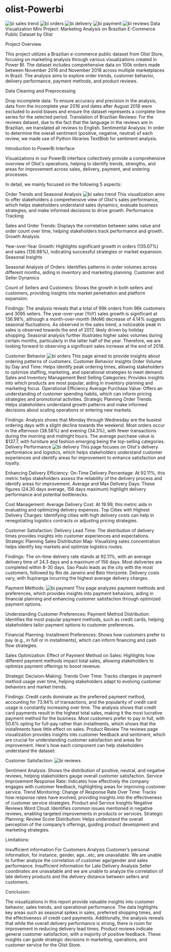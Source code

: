 # olist-Powerbi
![bi sales trend](https://github.com/user-attachments/assets/d7083ed2-9f1f-416a-8467-d21fd906f94a)
![bi orders](https://github.com/user-attachments/assets/2f833d17-835b-483b-b9d0-e130907c8c86)
![bi delivery](https://github.com/user-attachments/assets/89d25584-fe6b-4a3f-8985-4e5f5fe4e7c1)
![bi payment](https://github.com/user-attachments/assets/e876ff08-e993-4b83-af3e-6a09d86d94ae)
![bi reviews](https://github.com/user-attachments/assets/3c2ebbad-51be-4d8f-a696-dc428d1cb8e7)
Data Visualization Mini Project: 
Marketing Analysis on Brazilian E-Commerce Public Dataset by Olist

Project Overview

This project utilizes a Brazilian e-commerce public dataset from Olist Store, focusing on marketing analysis through various visualizations created in Power BI. The dataset includes comprehensive data on 100k orders made between November 2016 and November 2018 across multiple marketplaces in Brazil. The analysis aims to explore order trends, customer behavior, delivery performance, payment methods, and product reviews.

Data Cleaning and Preprocessing


Drop incomplete data:
To ensure accuracy and precision in the analysis, data from the incomplete year 2016 and dates after August 2018 were excluded  to avoid biases and ensure the dataset represents a complete time series for the selected period.
Translation of Brazilian  Reviews:
For the reviews dataset, due to the fact that the language in the reviews are in Brazilian, we translated all reviews to English.
Sentimental Analysis:
In order to determine the overall sentiment (positive, negative, neutral) of each review, we made use of Python libraries  TextBlob for sentiment analysis.

Introduction to PowerBi Interface


Visualizations in our PowerBi interface collectively provide a comprehensive overview of Olist's operations, helping to identify trends, strengths, and areas for improvement across sales, delivery, payment, and ordering processes.

In detail, we mainly focused on the following 5 aspects:

Order Trends and Seasonal Analysis
![bi sales trend](https://github.com/user-attachments/assets/d7083ed2-9f1f-416a-8467-d21fd906f94a)
This visualization aims to offer stakeholders a comprehensive view of Olist's sales performance, which helps stakeholders understand sales dynamics, evaluate business strategies, and make informed decisions to drive growth.
Performance Tracking


Sales and Order Trends: 
Displays the correlation between sales value and order count over time, helping stakeholders track performance and growth.
Growth Analysis


Year-over-Year Growth: 
Highlights significant growth in orders (135.07%) and sales (136.98%), indicating successful strategies or market expansion.
Seasonal Insights


Seasonal Analysis of Orders: 
Identifies patterns in order volumes across different months, aiding in inventory and marketing planning.
Customer and Seller Dynamics


Count of Sellers and Customers: 
Shows the growth in both sellers and customers, providing insights into market penetration and platform expansion.

Findings:
The analysis reveals that  a total of 99k orders from 96k customers and 3095 sellers. The year-over-year (YoY) sales growth is significant at 136.98%, although a month-over-month (MoM) decrease of 4.14% suggests seasonal fluctuations. 
As observed in the sales trend, a noticeable peak in sales is observed towards the end of 2017, likely driven by holiday shopping. Seasonal analysis further illustrates higher sales volumes during certain months, particularly in the latter half of the year. Therefore, we are looking forward to observing a significant sales increase at the end of 2018. 

Customer Behavior
![bi orders](https://github.com/user-attachments/assets/2f833d17-835b-483b-b9d0-e130907c8c86)
This page aimed to provide insights about ordering patterns of customers.
Customer Behavior Insights
Order Volume by Day and Time: Helps identify peak ordering times, allowing stakeholders to optimize staffing, marketing, and operational strategies to meet demand.
Sales and Inventory Management
Best Selling Categories: Provides insights into which products are most popular, aiding in inventory planning and marketing focus.
Operational Efficiency
Average Purchase Value: Offers an understanding of customer spending habits, which can inform pricing strategies and promotional activities.
Strategic Planning
Order Trends: Helps stakeholders understand growth patterns and make informed decisions about scaling operations or entering new markets.

Findings:
Analysis shows that  Monday through Wednesday are the busiest ordering days with a slight decline towards the weekend. Most orders occur in the afternoon (38.58%) and evening (34.3%), with fewer transactions during the morning and midnight hours. The average purchase value is $137.7, with furniture and fashion emerging being the top-selling categories.
Delivery Performance
![bi delivery](https://github.com/user-attachments/assets/89d25584-fe6b-4a3f-8985-4e5f5fe4e7c1)
This page focuses on Olist's delivery performance and logistics, which helps stakeholders understand customer experiences and identify areas for improvement to enhance satisfaction and loyalty.

Enhancing Delivery Efficiency:
On-Time Delivery Percentage: At 92.11%, this metric helps stakeholders assess the reliability of the delivery process and identify areas for improvement.
Average and Max Delivery Days: These figures (24.30 days average, 156 days maximum) highlight delivery performance and potential bottlenecks.

Cost Management:
Average Delivery Cost: At 19.99, this metric aids in evaluating and optimizing delivery expenses.
Top Cities with Highest Delivery Charges: Identifying cities with high delivery costs can help in renegotiating logistics contracts or adjusting pricing strategies.

Customer Satisfaction:
Delivery Lead Time: The distribution of delivery times provides insights into customer experiences and expectations.
Strategic Planning
Sales Distribution Map: Visualizing sales concentration helps identify key markets and optimize logistics routes.

Findings:
The on-time delivery rate stands at 92.11%, with an average delivery time of 24.3 days and a maximum of 156 days. Most deliveries are completed within 8-30 days. Sao Paulo leads as the city with the most customers, followed by Rio de Janeiro and Belo Horizonte. Delivery costs vary, with Itupiranga incurring the highest average delivery charges.

Payment Methods:
![bi payment](https://github.com/user-attachments/assets/e876ff08-e993-4b83-af3e-6a09d86d94ae)
This page analyzes payment methods and preferences, which provides insights into payment behaviors, aiding in financial planning and enhancing customer satisfaction through optimized payment options.

Understanding Customer Preferences:
Payment Method Distribution: Identifies the most popular payment methods, such as credit cards, helping stakeholders tailor payment options to customer preferences.

Financial Planning:
Installment Preferences: Shows how customers prefer to pay (e.g., in full or in installments), which can inform financing and cash flow strategies.

Sales Optimization:
Effect of Payment Method on Sales: Highlights how different payment methods impact total sales, allowing stakeholders to optimize payment offerings to boost revenue.

Strategic Decision-Making:
Trends Over Time: Tracks changes in payment method usage over time, helping stakeholders adapt to evolving customer behaviors and market trends.

Findings:
Credit cards dominate as the preferred payment method, accounting for 73.94% of transactions, and the popularity of credit card usage is constantly increasing over time.
The analysis shows that credit card payments result in the highest total sales, making it the most lucrative payment method for the business.
Most customers prefer to pay in full, with 50.6% opting for full-pay rather than installments, which shows that the installments have little effect on sales.
Product Review
The reviews page visualization provides insights into customer feedback and sentiment, which are crucial for understanding customer satisfaction and areas for improvement. Here's how each component can help stakeholders understand the dataset:

Customer Satisfaction:
![bi reviews](https://github.com/user-attachments/assets/3c2ebbad-51be-4d8f-a696-dc428d1cb8e7)

Sentiment Analysis: Shows the distribution of positive, neutral, and negative reviews, helping stakeholders gauge overall customer satisfaction.
Service Improvement
Response Rate: Indicates how effectively the company engages with customer feedback, highlighting areas for improving customer service.
Trend Monitoring:
Change of Response Rate Over Time: Tracks how response rates have evolved, providing insights into the effectiveness of customer service strategies.
Product and Service Insights
Negative Reviews Word Cloud: Identifies common issues mentioned in negative reviews, enabling targeted improvements in products or services.
Strategic Planning:
Review Score Distribution: Helps understand the overall perception of the company’s offerings, guiding product development and marketing strategies.

Limitations:


Insufficient information For Customers Analysis
Customer’s personal information, for instance, gender, age…etc, are unavailable. We are unable to further analyze the correlation of customer age/gender and sales performance.
Insufficient information for Late Delivery Analysis
Seller coordinates are unavailable and we are unable to analyze the correlation of late delivery products and the delivery  distance between sellers and customers.

Conclusion:


The visualizations in this report provide valuable insights into customer behavior, sales trends, and operational performance. The data highlights key areas such as seasonal spikes in sales, preferred shopping times, and the effectiveness of credit card payments. Additionally, the analysis reveals that while the overall delivery performance is strong, there is room for improvement in reducing delivery lead times. Product reviews indicate general customer satisfaction, with a majority of positive feedback. These insights can guide strategic decisions in marketing, operations, and customer service for the Olist Store.
